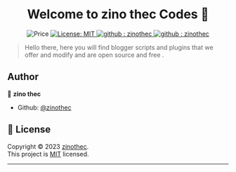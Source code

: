 <h1 align="center">Welcome to zino thec Codes 👋</h1>
<p align="center">
  <img alt="Price" src="https://img.shields.io/badge/price-free-blue" target="_blank" />
  <a href="https://github.com/zinothec/zinothec.github.io/blob/main/LICENSE">
    <img alt="License: MIT" src="https://img.shields.io/badge/license-MIT-yellow.svg" target="_blank" />
  </a>
 <a href="https://zinothec.blogspot.com/">
    <img alt="github : zinothec" src="https://img.shields.io/badge/site-zinothec-orange" target="_blank" />
  </a>
  <a href="https://github.com/zinothec">
    <img alt="github : zinothec" src="https://img.shields.io/github/followers/zinothec?style=social" target="_blank" />
  </a>
</p>

> Hello there, here you will find blogger scripts and plugins that we offer and modify and are open source and free .

## Author

👤 **zino thec**

- Github: [@zinothec](https://github.com/zinothec)

## 📝 License

Copyright © 2023 [zinothec](https://github.com/zinothec).<br />
This project is [MIT](https://github.com/zinothec/zinothec.github.io/blob/main/LICENSE) licensed.

---
